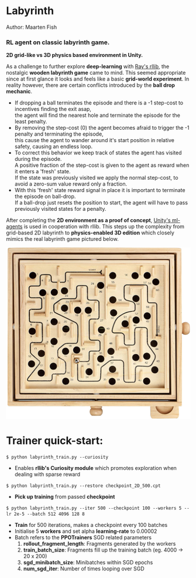 # Labyrinth
Author: Maarten Fish
### RL agent on classic labyrinth game. 
**2D grid-like vs 3D physics based environment in Unity.**

As a challenge to further explore **deep-learning** with [Ray's rllib](https://docs.ray.io/en/master/rllib.html), the nostalgic **wooden labyrinth game** came to mind. 
This seemed appropriate since at first glance it looks and feels like a basic **grid-world experiment**.
In reality however, there are certain conflicts introduced by the **ball drop mechanic**.
  - If dropping a ball terminates the episode and there is a -1 step-cost to incentives finding the exit asap,  
    the agent will find the nearest hole and terminate the episode for the least penalty.
  - By removing the step-cost (0) the agent becomes afraid to trigger the -1 penalty and terminating the episode,  
    this cause the agent to wander around it's start position in relative safety, causing an endless loop.
  - To correct this behavior we keep track of states the agent has visited during the episode.  
    A positive fraction of the step-cost is given to the agent as reward when it enters a 'fresh' state.  
    If the state was previously visited we apply the normal step-cost, to avoid a zero-sum value reward only a fraction.
  - With this 'fresh' state reward signal in place it is important to terminate the episode on ball-drop.  
    If a ball-drop just resets the position to start, the agent will have to pass previously visited states for a penalty.
    
After completing the **2D environment as a proof of concept**, [Unity's ml-agents](https://github.com/Unity-Technologies/ml-agents)
is used in cooperation with rllib. This steps up the complexity from grid-based 2D labyrinth to **physics-enabled 3D edition** which closely mimics the real labyrinth game pictured below.

    
<img src="./resources/labyrinth.jpg" alt="Wooden labyrinth game" width="800"/>



# Trainer quick-start:
```
$ python labyrinth_train.py --curiosity
```
- Enables **rllib's Curiosity module** which promotes exploration when dealing with sparse reward
```
$ python labyrinth_train.py --restore checkpoint_2D_500.cpt
```
- **Pick up training** from passed **checkpoint**
```
$ python labyrinth_train.py --iter 500 --checkpoint 100 --workers 5 --lr 2e-5 --batch 512 4096 128 8
```
- **Train** for 500 iterations, makes a checkpoint every 100 batches
- Initialise 5 **workers** and set alpha **learning-rate** to 0.00002
- Batch refers to the **PPOTrainers** SGD related parameters
  1. **rollout_fragment_length**: Fragments generated by the workers
  2. **train_batch_size**: Fragments fill up the training batch (eg. 4000 -> 20 x 200)
  3. **sgd_minibatch_size**: Minibatches within SGD epochs
  4. **num_sgd_iter**: Number of times looping over SGD
